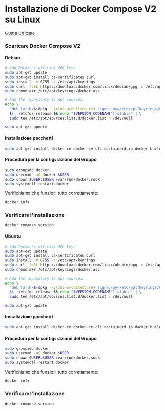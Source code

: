 # Installazione di Docker Compose V2 su Linux



[Guida Ufficiale](https://docs.docker.com/engine/install/ "Link")

### Scaricare Docker Compose V2

#### Debian
```bash
# Add Docker's official GPG key:
sudo apt-get update
sudo apt-get install ca-certificates curl
sudo install -m 0755 -d /etc/apt/keyrings
sudo curl -fsSL https://download.docker.com/linux/debian/gpg -o /etc/apt/keyrings/docker.asc
sudo chmod a+r /etc/apt/keyrings/docker.asc

# Add the repository to Apt sources:
echo \
  "deb [arch=$(dpkg --print-architecture) signed-by=/etc/apt/keyrings/docker.asc] https://download.docker.com/linux/debian \
  $(. /etc/os-release && echo "$VERSION_CODENAME") stable" | \
  sudo tee /etc/apt/sources.list.d/docker.list > /dev/null

sudo apt-get update
```

#### Installazione pacchetti
```bash
sudo apt-get install docker-ce docker-ce-cli containerd.io docker-buildx-plugin docker-compose-plugin
```

#### Procedura per la configurazione del Gruppo
```bash
sudo groupadd docker
sudo usermod -aG docker $USER
sudo chown $USER:$USER /var/run/docker.sock
sudo systemctl restart docker
```

Verifichiamo che funzioni tutto correttamente:
```bash
docker info
```

### Verificare l'installazione
```bash
docker compose version
```

#### Ubuntu
```bash
# Add Docker's official GPG key:
sudo apt-get update
sudo apt-get install ca-certificates curl
sudo install -m 0755 -d /etc/apt/keyrings
sudo curl -fsSL https://download.docker.com/linux/ubuntu/gpg -o /etc/apt/keyrings/docker.asc
sudo chmod a+r /etc/apt/keyrings/docker.asc

# Add the repository to Apt sources:
echo \
  "deb [arch=$(dpkg --print-architecture) signed-by=/etc/apt/keyrings/docker.asc] https://download.docker.com/linux/ubuntu \
  $(. /etc/os-release && echo "$VERSION_CODENAME") stable" | \
  sudo tee /etc/apt/sources.list.d/docker.list > /dev/null

sudo apt-get update
```

#### Installazione pacchetti
```bash
sudo apt-get install docker-ce docker-ce-cli containerd.io docker-buildx-plugin docker-compose-plugin
```

#### Procedura per la configurazione del Gruppo
```bash
sudo groupadd docker
sudo usermod -aG docker $USER
sudo chown $USER:$USER /var/run/docker.sock
sudo systemctl restart docker
```

Verifichiamo che funzioni tutto correttamente:
```bash
docker info
```

### Verificare l'installazione
```bash
docker compose version
```
